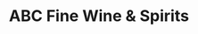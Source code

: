 ---
title: "ABC Fine Wine & Spirits"
url: /tampa/abc-fine-wine-and-spirits-west-kennedy-boulevard/
shop: alcohol
---